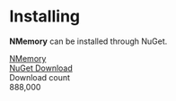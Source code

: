 # Installing

**NMemory** can be installed through NuGet.

<div class="row justify-content-center container-box-download">
        <div class="col-lg-6 box-download">
            <div class="box-content">
                <div class="version">
                    <a href="https://www.nuget.org/packages/NMemory/1.1.2" target="_blank" onclick="ga('send', 'event', { eventAction: 'download'});">
                        N<span class="caracter-highlight align-top">Memory</span>
                    </a>
                </div>
                <a class="btn btn-xl btn-z wow zoomIn" role="button" href="https://www.nuget.org/packages/NMemory/1.1.2" target="_blank" onclick="ga('send', 'event', { eventAction: 'download'});" style="visibility: visible; animation-name: zoomIn;">
                    <i class="fas fa-cloud-download-alt" aria-hidden="true"></i>
                    NuGet Download
                </a>
                <div class="counted-downloads">
                    Download count
                    <div class="actual-count-number">
                        888,000
                    </div>
                </div>
            </div>
        </div>
    </div>
